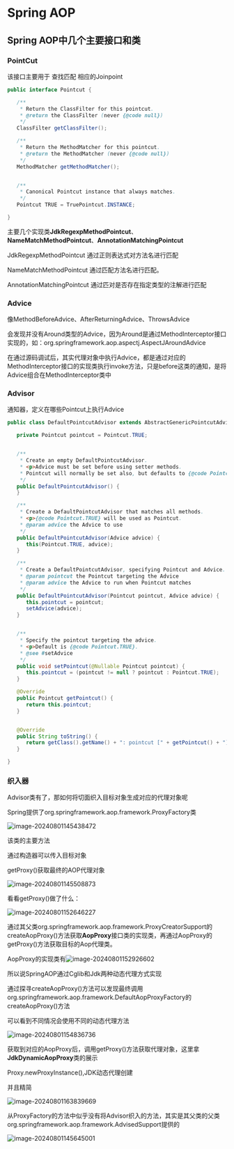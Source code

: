# Spring AOP

## Spring AOP中几个主要接口和类

### PointCut

该接口主要用于 查找匹配 相应的Joinpoint

```java
public interface Pointcut {

   /**
    * Return the ClassFilter for this pointcut.
    * @return the ClassFilter (never {@code null})
    */
   ClassFilter getClassFilter();

   /**
    * Return the MethodMatcher for this pointcut.
    * @return the MethodMatcher (never {@code null})
    */
   MethodMatcher getMethodMatcher();


   /**
    * Canonical Pointcut instance that always matches.
    */
   Pointcut TRUE = TruePointcut.INSTANCE;

}
```

主要几个实现类**JdkRegexpMethodPointcut**、**NameMatchMethodPointcut**、**AnnotationMatchingPointcut**

JdkRegexpMethodPointcut 通过正则表达式对方法名进行匹配

NameMatchMethodPointcut 通过匹配方法名进行匹配。

AnnotationMatchingPointcut 通过匹对是否存在指定类型的注解进行匹配

### Advice

像MethodBeforeAdvice、AfterReturningAdvice、ThrowsAdvice

会发现并没有Around类型的Advice，因为Around是通过MethodInterceptor接口实现的，如：org.springframework.aop.aspectj.AspectJAroundAdvice

在通过源码调试后，其实代理对象中执行Advice，都是通过对应的MethodInterceptor接口的实现类执行invoke方法，只是before这类的通知，是将Advice组合在MethodInterceptor类中

### Advisor

通知器，定义在哪些Pointcut上执行Advice

```java
public class DefaultPointcutAdvisor extends AbstractGenericPointcutAdvisor implements Serializable {

   private Pointcut pointcut = Pointcut.TRUE;


   /**
    * Create an empty DefaultPointcutAdvisor.
    * <p>Advice must be set before using setter methods.
    * Pointcut will normally be set also, but defaults to {@code Pointcut.TRUE}.
    */
   public DefaultPointcutAdvisor() {
   }

   /**
    * Create a DefaultPointcutAdvisor that matches all methods.
    * <p>{@code Pointcut.TRUE} will be used as Pointcut.
    * @param advice the Advice to use
    */
   public DefaultPointcutAdvisor(Advice advice) {
      this(Pointcut.TRUE, advice);
   }

   /**
    * Create a DefaultPointcutAdvisor, specifying Pointcut and Advice.
    * @param pointcut the Pointcut targeting the Advice
    * @param advice the Advice to run when Pointcut matches
    */
   public DefaultPointcutAdvisor(Pointcut pointcut, Advice advice) {
      this.pointcut = pointcut;
      setAdvice(advice);
   }


   /**
    * Specify the pointcut targeting the advice.
    * <p>Default is {@code Pointcut.TRUE}.
    * @see #setAdvice
    */
   public void setPointcut(@Nullable Pointcut pointcut) {
      this.pointcut = (pointcut != null ? pointcut : Pointcut.TRUE);
   }

   @Override
   public Pointcut getPointcut() {
      return this.pointcut;
   }


   @Override
   public String toString() {
      return getClass().getName() + ": pointcut [" + getPointcut() + "]; advice [" + getAdvice() + "]";
   }

}
```

### 织入器

Advisor类有了，那如何将切面织入目标对象生成对应的代理对象呢

Spring提供了org.springframework.aop.framework.ProxyFactory类

![image-20240801145438472](./../../.vuepress/public/img/image-20240801145438472.png)

该类的主要方法

通过构造器可以传入目标对象

getProxy()获取最终的AOP代理对象

![image-20240801145508873](./../../.vuepress/public/img/image-20240801145508873.png)

看看getProxy()做了什么：

![image-20240801152646227](./../../.vuepress/public/img/image-20240801152646227.png)

通过其父类org.springframework.aop.framework.ProxyCreatorSupport的createAopProxy()方法获取**AopProxy**接口类的实现类，再通过AopProxy的getProxy()方法获取目标的Aop代理类。

AopProxy的实现类有![image-20240801152926602](./../../.vuepress/public/img/image-20240801152926602.png)

所以说SpringAOP通过Cglib和Jdk两种动态代理方式实现

通过探寻createAopProxy()方法可以发现最终调用org.springframework.aop.framework.DefaultAopProxyFactory的createAopProxy()方法

可以看到不同情况会使用不同的动态代理方法

![image-20240801154836736](./../../.vuepress/public/img/image-20240801154836736.png)

获取到对应的AopProxy后，调用getProxy()方法获取代理对象，这里拿**JdkDynamicAopProxy**类的展示

Proxy.newProxyInstance(),JDK动态代理创建

并且精简

![image-20240801163839669](./../../.vuepress/public/img/image-20240801163839669.png)

从ProxyFactory的方法中似乎没有将Advisor织入的方法，其实是其父类的父类org.springframework.aop.framework.AdvisedSupport提供的

![image-20240801145645001](./../../.vuepress/public/img/image-20240801145645001.png)

